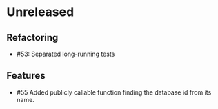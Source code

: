 # Unreleased

## Refactoring

* #53: Separated long-running tests

## Features

* #55 Added publicly callable function finding the database id from its name.
